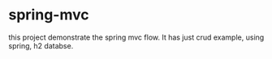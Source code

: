 # spring-mvc
this project demonstrate the spring mvc flow. It has just crud example, using spring, h2 databse.
